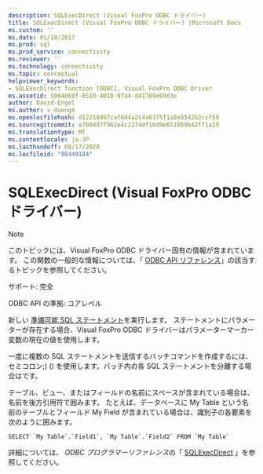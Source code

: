 ```yaml
---
description: SQLExecDirect (Visual FoxPro ODBC ドライバー)
title: SQLExecDirect (Visual FoxPro ODBC ドライバー) |Microsoft Docs
ms.custom: ''
ms.date: 01/19/2017
ms.prod: sql
ms.prod_service: connectivity
ms.reviewer: ''
ms.technology: connectivity
ms.topic: conceptual
helpviewer_keywords:
- SQLExecDirect function [ODBC], Visual FoxPro ODBC Driver
ms.assetid: 5004060f-8510-4018-87a4-d41789e69d3e
author: David-Engel
ms.author: v-daenge
ms.openlocfilehash: d12218097caf6d4a2c4a0375f1a8e9542b2ccf59
ms.sourcegitcommit: e700497f962e4c2274df16d9e651059b42ff1a10
ms.translationtype: MT
ms.contentlocale: ja-JP
ms.lasthandoff: 08/17/2020
ms.locfileid: "88449184"
---
```

# <a name="sqlexecdirect-visual-foxpro-odbc-driver"></a>SQLExecDirect (Visual FoxPro ODBC ドライバー)
> [!NOTE]  
>  このトピックには、Visual FoxPro ODBC ドライバー固有の情報が含まれています。 この関数の一般的な情報については、「 [ODBC API リファレンス](../../odbc/reference/syntax/odbc-api-reference.md)」の該当するトピックを参照してください。  
  
 サポート: 完全  
  
 ODBC API の準拠: コアレベル  
  
 新しい [準備可能 SQL ステートメント](../../odbc/microsoft/visual-foxpro-terminology.md)を実行します。 ステートメントにパラメーターが存在する場合、Visual FoxPro ODBC ドライバーはパラメーターマーカー変数の現在の値を使用します。  
  
 一度に複数の SQL ステートメントを送信するバッチコマンドを作成するには、セミコロン;) () を使用します。バッチ内の各 SQL ステートメントを分離する場合はです。  
  
 テーブル、ビュー、またはフィールドの名前にスペースが含まれている場合は、名前を後方引用符で囲みます。 たとえば、データベースに My Table という名前のテーブルとフィールド My Field が含まれている場合は、識別子の各要素を次のように囲みます。  
  
```  
SELECT `My Table`.`Field1`, `My Table`.`Field2` FROM `My Table`  
```  
  
 詳細については、 *ODBC プログラマーリファレンス*の「 [SQLExecDirect](../../odbc/reference/syntax/sqlexecdirect-function.md) 」を参照してください。
